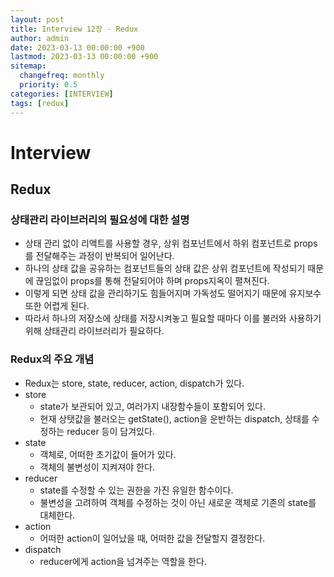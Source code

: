 ```yaml
---
layout: post
title: Interview 12장 - Redux
author: admin
date: 2023-03-13 00:00:00 +900
lastmod: 2023-03-13 00:00:00 +900
sitemap:
  changefreq: monthly
  priority: 0.5
categories: [INTERVIEW]
tags: [redux]
---
```


# Interview

## Redux

### 상태관리 라이브러리의 필요성에 대한 설명

- 상태 관리 없이 리액트를 사용할 경우, 상위 컴포넌트에서 하위 컴포넌트로 props를 전달해주는 과정이 반복되어 일어난다.
- 하나의 상태 값을 공유하는 컴포넌트들의 상태 값은 상위 컴포넌트에 작성되기 때문에 끊임없이 props를 통해 전달되어야 하며 props지옥이 펼쳐진다.
- 이렇게 되면 상태 값을 관리하기도 힘들어지며 가독성도 떨어지기 때문에 유지보수 또한 어렵게 된다.
- 따라서 하나의 저장소에 상태를 저장시켜놓고 필요할 때마다 이를 불러와 사용하기 위해 상태관리 라이브러리가 필요하다.

### Redux의 주요 개념

- Redux는 store, state, reducer, action, dispatch가 있다.
- store
  - state가 보관되어 있고, 여러가지 내장함수들이 포함되어 있다.
  - 현재 상탯값을 불러오는 getState(), action을 운반하는 dispatch, 상태를 수정하는 reducer 등이 담겨있다.
- state
  - 객체로, 어떠한 초기값이 들어가 있다.
  - 객체의 불변성이 지켜져야 한다.
- reducer
  - state를 수정할 수 있는 권한을 가진 유일한 함수이다.
  - 불변성을 고려하여 객체를 수정하는 것이 아닌 새로운 객체로 기존의 state를 대체한다.
- action
  - 어떠한 action이 일어났을 때, 어떠한 값을 전달할지 결정한다.
- dispatch
  - reducer에게 action을 넘겨주는 역할을 한다.
